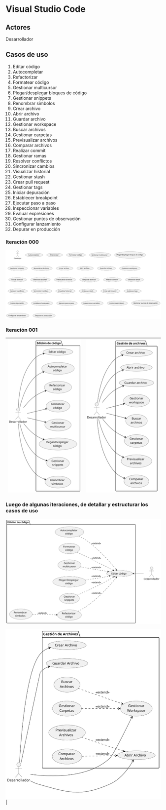 # Visual Studio Code

## Actores

Desarrollador

## Casos de uso

1. Editar código
1. Autocompletar
1. Refactorizar
1. Formatear código
1. Gestionar multicursor
1. Plegar/desplegar bloques de código
1. Gestionar snippets
1. Renombrar símbolos
1. Crear archivo
1. Abrir archivo
1. Guardar archivo
1. Gestionar workspace
1. Buscar archivos
1. Gestionar carpetas
1. Previsualizar archivos
1. Comparar archivos
1. Realizar commit
1. Gestionar ramas
1. Resolver conflictos
1. Sincronizar cambios
1. Visualizar historial
1. Gestionar stash
1. Crear pull request
1. Gestionar tags
1. Iniciar depuración
1. Establecer breakpoint
1. Ejecutar paso a paso
1. Inspeccionar variables
1. Evaluar expresiones
1. Gestionar puntos de observación
1. Configurar lanzamiento
1. Depurar en producción

### Iteración 000

![](/images/UNEATLANTICO/idsw1/vscode/ddr-AyCdU-v0.svg)

### Iteración 001

|![](/images/UNEATLANTICO/idsw1/vscode/ddr-AyCdU-v1-01.svg)|![](/images/UNEATLANTICO/idsw1/vscode/ddr-AyCdU-v1-02.svg)|
|-|-|

### Luego de algunas iteraciones, de detallar y estructurar los casos de uso

![](/images/UNEATLANTICO/idsw1/vscode/ddr-AyCdU-vE-01.svg)

![](/images/UNEATLANTICO/idsw1/vscode/ddr-AyCdU-vE-02.svg)|

